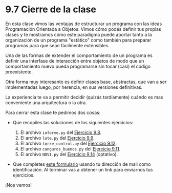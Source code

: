 # 9.7 Cierre de la clase

En esta clase vimos las ventajas de estructurar un programa con las ideas Programación Orientada a Objetos. Vimos cómo podés definir tus propias clases y te mostramos cómo este paradigma puede aportar tanto a la organización de un programa "estático" como también para preparar programas para que sean fácilmente extensibles. 

Una de las formas de extender el comportamiento de un programa es definir una interfase de interacción entre objetos de modo que un comportamiento nuevo pueda programarse sin tocar (casi) el código preexistente. 

Otra forma muy interesante es definir clases base, abstractas, que van a ser implementadas luego, por herencia, en sus versiones definitivas. 

La experiencia te va a permitir decidir (quizás tardíamente) cuándo es mas conveniente una arquitectura o la otra.

Para cerrar esta clase te pedimos dos cosas:

* Que recopiles las soluciones de los siguientes ejercicios:

  1. El archivo `informe.py` del [Ejercicio 9.8](../09_Clases_y_Objetos/03_Herencia.md#ejercicio-98-volvamos-a-armar-todo).
  2. El archivo `lote.py` del [Ejercicio 9.9](../09_Clases_y_Objetos/04_Métodos_Especiales.md#ejercicio-99-mejor-salida-para-objetos).
  3. El archivo `torre_control.py` del [Ejercicio 9.12](../09_Clases_y_Objetos/05_Pilas_Colas.md#ejercicio-912-torre-de-control).
  4. El archivo `canguros_buenos.py` del [Ejercicio 9.11](../09_Clases_y_Objetos/05_Pilas_Colas.md#ejercicio-911-canguros-buenos-y-canguros-malos).
  5. El archivo `NDVI.py` del [Ejercicio 9.14](../09_Clases_y_Objetos/06_Teledeteccion.md#ejercicio-914-optativo-de-teledeteccion) (optativo).

* Que completes [este formulario](https://docs.google.com/forms/d/1wD2hpfGzvUD7QcBHdZgwMe3EzIHd8APokzH-F27-_5U) usando tu dirección de mail como identificación.  Al terminar vas a obtener un link para enviarnos tus ejercicios. 

¡Nos vemos!


